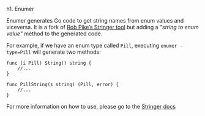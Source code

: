 h1. Enumer

Enumer generates Go code to get string names from enum values and viceversa.
It is a fork of [Rob Pike’s Stringer tool](https://godoc.org/golang.org/x/tools/cmd/stringer) 
but adding a *"string to enum value"* method to the generated code.

For example, if we have an enum type called `Pill`, executing `enumer -type=Pill` will generate two methods:

```
func (i Pill) String() string {
    //...
}

func PillString(s string) (Pill, error) {
    //...
}
```

For more information on how to use, please go to the [Stringer docs](https://godoc.org/golang.org/x/tools/cmd/stringer) 